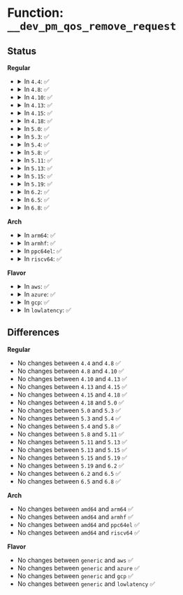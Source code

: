 # Function: <code>__dev_pm_qos_remove_request</code>

## Status
<b>Regular</b>
<ul>
<li>
<details>
<summary>In <code>4.4</code>: ✅</summary>

```c
int __dev_pm_qos_remove_request(struct dev_pm_qos_request *req);
```

**Collision:** Unique Static

**Inline:** No

**Transformation:** False

**Instances:**

```
In drivers/base/power/qos.c (ffffffff81554eb0)
Location: drivers/base/power/qos.c:431
Inline: False
Direct callers:
  - drivers/base/power/qos.c:dev_pm_qos_remove_request
  - drivers/base/power/qos.c:dev_pm_qos_expose_latency_limit
  - drivers/base/power/qos.c:dev_pm_qos_expose_latency_limit
  - drivers/base/power/qos.c:dev_pm_qos_expose_flags
  - drivers/base/power/qos.c:dev_pm_qos_update_user_latency_tolerance
```
**Symbols:**

```
ffffffff81554eb0-ffffffff81554fd2: __dev_pm_qos_remove_request (STB_LOCAL)
```
</details>
</li>
<li>
<details>
<summary>In <code>4.8</code>: ✅</summary>

```c
int __dev_pm_qos_remove_request(struct dev_pm_qos_request *req);
```

**Collision:** Unique Static

**Inline:** No

**Transformation:** False

**Instances:**

```
In drivers/base/power/qos.c (ffffffff815a6f10)
Location: drivers/base/power/qos.c:431
Inline: False
Direct callers:
  - drivers/base/power/qos.c:dev_pm_qos_update_user_latency_tolerance
  - drivers/base/power/qos.c:dev_pm_qos_expose_flags
  - drivers/base/power/qos.c:dev_pm_qos_expose_latency_limit
  - drivers/base/power/qos.c:dev_pm_qos_expose_latency_limit
  - drivers/base/power/qos.c:dev_pm_qos_remove_request
```
**Symbols:**

```
ffffffff815a6f10-ffffffff815a7035: __dev_pm_qos_remove_request (STB_LOCAL)
```
</details>
</li>
<li>
<details>
<summary>In <code>4.10</code>: ✅</summary>

```c
int __dev_pm_qos_remove_request(struct dev_pm_qos_request *req);
```

**Collision:** Unique Static

**Inline:** No

**Transformation:** False

**Instances:**

```
In drivers/base/power/qos.c (ffffffff815d56d0)
Location: drivers/base/power/qos.c:431
Inline: False
Direct callers:
  - drivers/base/power/qos.c:dev_pm_qos_update_user_latency_tolerance
  - drivers/base/power/qos.c:dev_pm_qos_expose_flags
  - drivers/base/power/qos.c:dev_pm_qos_expose_latency_limit
  - drivers/base/power/qos.c:dev_pm_qos_expose_latency_limit
  - drivers/base/power/qos.c:dev_pm_qos_remove_request
```
**Symbols:**

```
ffffffff815d56d0-ffffffff815d57f5: __dev_pm_qos_remove_request (STB_LOCAL)
```
</details>
</li>
<li>
<details>
<summary>In <code>4.13</code>: ✅</summary>

```c
int __dev_pm_qos_remove_request(struct dev_pm_qos_request *req);
```

**Collision:** Unique Static

**Inline:** No

**Transformation:** False

**Instances:**

```
In drivers/base/power/qos.c (ffffffff815ea130)
Location: drivers/base/power/qos.c:418
Inline: False
Direct callers:
  - drivers/base/power/qos.c:dev_pm_qos_update_user_latency_tolerance
  - drivers/base/power/qos.c:dev_pm_qos_expose_flags
  - drivers/base/power/qos.c:dev_pm_qos_expose_latency_limit
  - drivers/base/power/qos.c:dev_pm_qos_expose_latency_limit
  - drivers/base/power/qos.c:dev_pm_qos_remove_request
```
**Symbols:**

```
ffffffff815ea130-ffffffff815ea248: __dev_pm_qos_remove_request (STB_LOCAL)
```
</details>
</li>
<li>
<details>
<summary>In <code>4.15</code>: ✅</summary>

```c
int __dev_pm_qos_remove_request(struct dev_pm_qos_request *req);
```

**Collision:** Unique Static

**Inline:** No

**Transformation:** False

**Instances:**

```
In drivers/base/power/qos.c (ffffffff816514e0)
Location: drivers/base/power/qos.c:421
Inline: False
Direct callers:
  - drivers/base/power/qos.c:dev_pm_qos_update_user_latency_tolerance
  - drivers/base/power/qos.c:dev_pm_qos_expose_flags
  - drivers/base/power/qos.c:dev_pm_qos_expose_latency_limit
  - drivers/base/power/qos.c:dev_pm_qos_expose_latency_limit
  - drivers/base/power/qos.c:dev_pm_qos_remove_request
```
**Symbols:**

```
ffffffff816514e0-ffffffff816515fe: __dev_pm_qos_remove_request (STB_LOCAL)
```
</details>
</li>
<li>
<details>
<summary>In <code>4.18</code>: ✅</summary>

```c
int __dev_pm_qos_remove_request(struct dev_pm_qos_request *req);
```

**Collision:** Unique Static

**Inline:** No

**Transformation:** False

**Instances:**

```
In drivers/base/power/qos.c (ffffffff8168cd90)
Location: drivers/base/power/qos.c:421
Inline: False
Direct callers:
  - drivers/base/power/qos.c:dev_pm_qos_update_user_latency_tolerance
  - drivers/base/power/qos.c:dev_pm_qos_expose_flags
  - drivers/base/power/qos.c:dev_pm_qos_expose_latency_limit
  - drivers/base/power/qos.c:dev_pm_qos_expose_latency_limit
  - drivers/base/power/qos.c:dev_pm_qos_remove_request
```
**Symbols:**

```
ffffffff8168cd90-ffffffff8168ceae: __dev_pm_qos_remove_request (STB_LOCAL)
```
</details>
</li>
<li>
<details>
<summary>In <code>5.0</code>: ✅</summary>

```c
int __dev_pm_qos_remove_request(struct dev_pm_qos_request *req);
```

**Collision:** Unique Static

**Inline:** No

**Transformation:** False

**Instances:**

```
In drivers/base/power/qos.c (ffffffff816acfe0)
Location: drivers/base/power/qos.c:421
Inline: False
Direct callers:
  - drivers/base/power/qos.c:dev_pm_qos_update_user_latency_tolerance
  - drivers/base/power/qos.c:dev_pm_qos_expose_flags
  - drivers/base/power/qos.c:dev_pm_qos_expose_latency_limit
  - drivers/base/power/qos.c:dev_pm_qos_expose_latency_limit
  - drivers/base/power/qos.c:dev_pm_qos_remove_request
```
**Symbols:**

```
ffffffff816acfe0-ffffffff816ad0fe: __dev_pm_qos_remove_request (STB_LOCAL)
```
</details>
</li>
<li>
<details>
<summary>In <code>5.3</code>: ✅</summary>

```c
int __dev_pm_qos_remove_request(struct dev_pm_qos_request *req);
```

**Collision:** Unique Static

**Inline:** No

**Transformation:** False

**Instances:**

```
In drivers/base/power/qos.c (ffffffff816e6b70)
Location: drivers/base/power/qos.c:479
Inline: False
Direct callers:
  - drivers/base/power/qos.c:dev_pm_qos_expose_flags
  - drivers/base/power/qos.c:dev_pm_qos_expose_latency_limit
  - drivers/base/power/qos.c:dev_pm_qos_remove_request
```
**Symbols:**

```
ffffffff816e6b70-ffffffff816e6c9f: __dev_pm_qos_remove_request (STB_LOCAL)
```
</details>
</li>
<li>
<details>
<summary>In <code>5.4</code>: ✅</summary>

```c
int __dev_pm_qos_remove_request(struct dev_pm_qos_request *req);
```

**Collision:** Unique Static

**Inline:** No

**Transformation:** False

**Instances:**

```
In drivers/base/power/qos.c (ffffffff8170aec0)
Location: drivers/base/power/qos.c:429
Inline: False
Direct callers:
  - drivers/base/power/qos.c:dev_pm_qos_expose_flags
  - drivers/base/power/qos.c:dev_pm_qos_expose_latency_limit
  - drivers/base/power/qos.c:dev_pm_qos_remove_request
```
**Symbols:**

```
ffffffff8170aec0-ffffffff8170afef: __dev_pm_qos_remove_request (STB_LOCAL)
```
</details>
</li>
<li>
<details>
<summary>In <code>5.8</code>: ✅</summary>

```c
int __dev_pm_qos_remove_request(struct dev_pm_qos_request *req);
```

**Collision:** Unique Static

**Inline:** No

**Transformation:** False

**Instances:**

```
In drivers/base/power/qos.c (ffffffff817c5ed0)
Location: drivers/base/power/qos.c:474
Inline: False
Direct callers:
  - drivers/base/power/qos.c:dev_pm_qos_update_user_latency_tolerance
  - drivers/base/power/qos.c:dev_pm_qos_hide_flags
  - drivers/base/power/qos.c:dev_pm_qos_expose_flags
  - drivers/base/power/qos.c:dev_pm_qos_hide_latency_limit
  - drivers/base/power/qos.c:dev_pm_qos_expose_latency_limit
  - drivers/base/power/qos.c:dev_pm_qos_remove_request
  - drivers/base/power/qos.c:dev_pm_qos_constraints_destroy
  - drivers/base/power/qos.c:dev_pm_qos_constraints_destroy
```
**Symbols:**

```
ffffffff817c5ed0-ffffffff817c5fff: __dev_pm_qos_remove_request (STB_LOCAL)
```
</details>
</li>
<li>
<details>
<summary>In <code>5.11</code>: ✅</summary>

```c
int __dev_pm_qos_remove_request(struct dev_pm_qos_request *req);
```

**Collision:** Unique Static

**Inline:** No

**Transformation:** False

**Instances:**

```
In drivers/base/power/qos.c (ffffffff817da9a0)
Location: drivers/base/power/qos.c:474
Inline: False
Direct callers:
  - drivers/base/power/qos.c:dev_pm_qos_update_user_latency_tolerance
  - drivers/base/power/qos.c:dev_pm_qos_hide_flags
  - drivers/base/power/qos.c:dev_pm_qos_expose_flags
  - drivers/base/power/qos.c:dev_pm_qos_hide_latency_limit
  - drivers/base/power/qos.c:dev_pm_qos_expose_latency_limit
  - drivers/base/power/qos.c:dev_pm_qos_remove_request
  - drivers/base/power/qos.c:dev_pm_qos_constraints_destroy
  - drivers/base/power/qos.c:dev_pm_qos_constraints_destroy
```
**Symbols:**

```
ffffffff817da9a0-ffffffff817daa9d: __dev_pm_qos_remove_request (STB_LOCAL)
```
</details>
</li>
<li>
<details>
<summary>In <code>5.13</code>: ✅</summary>

```c
int __dev_pm_qos_remove_request(struct dev_pm_qos_request *req);
```

**Collision:** Unique Static

**Inline:** No

**Transformation:** False

**Instances:**

```
In drivers/base/power/qos.c (ffffffff817bed50)
Location: drivers/base/power/qos.c:474
Inline: False
Direct callers:
  - drivers/base/power/qos.c:dev_pm_qos_update_user_latency_tolerance
  - drivers/base/power/qos.c:dev_pm_qos_hide_flags
  - drivers/base/power/qos.c:dev_pm_qos_expose_flags
  - drivers/base/power/qos.c:dev_pm_qos_hide_latency_limit
  - drivers/base/power/qos.c:dev_pm_qos_expose_latency_limit
  - drivers/base/power/qos.c:dev_pm_qos_remove_request
  - drivers/base/power/qos.c:dev_pm_qos_constraints_destroy
  - drivers/base/power/qos.c:dev_pm_qos_constraints_destroy
```
**Symbols:**

```
ffffffff817bed50-ffffffff817bee49: __dev_pm_qos_remove_request (STB_LOCAL)
```
</details>
</li>
<li>
<details>
<summary>In <code>5.15</code>: ✅</summary>

```c
int __dev_pm_qos_remove_request(struct dev_pm_qos_request *req);
```

**Collision:** Unique Static

**Inline:** No

**Transformation:** False

**Instances:**

```
In drivers/base/power/qos.c (ffffffff818490c0)
Location: drivers/base/power/qos.c:474
Inline: False
Direct callers:
  - drivers/base/power/qos.c:dev_pm_qos_update_user_latency_tolerance
  - drivers/base/power/qos.c:dev_pm_qos_hide_flags
  - drivers/base/power/qos.c:dev_pm_qos_expose_flags
  - drivers/base/power/qos.c:dev_pm_qos_hide_latency_limit
  - drivers/base/power/qos.c:dev_pm_qos_expose_latency_limit
  - drivers/base/power/qos.c:dev_pm_qos_remove_request
  - drivers/base/power/qos.c:dev_pm_qos_constraints_destroy
  - drivers/base/power/qos.c:dev_pm_qos_constraints_destroy
```
**Symbols:**

```
ffffffff818490c0-ffffffff818491b6: __dev_pm_qos_remove_request (STB_LOCAL)
```
</details>
</li>
<li>
<details>
<summary>In <code>5.19</code>: ✅</summary>

```c
int __dev_pm_qos_remove_request(struct dev_pm_qos_request *req);
```

**Collision:** Unique Static

**Inline:** No

**Transformation:** False

**Instances:**

```
In drivers/base/power/qos.c (ffffffff8198e250)
Location: drivers/base/power/qos.c:474
Inline: False
Direct callers:
  - drivers/base/power/qos.c:dev_pm_qos_update_user_latency_tolerance
  - drivers/base/power/qos.c:dev_pm_qos_hide_flags
  - drivers/base/power/qos.c:dev_pm_qos_expose_flags
  - drivers/base/power/qos.c:dev_pm_qos_hide_latency_limit
  - drivers/base/power/qos.c:dev_pm_qos_expose_latency_limit
  - drivers/base/power/qos.c:dev_pm_qos_remove_request
  - drivers/base/power/qos.c:dev_pm_qos_constraints_destroy
  - drivers/base/power/qos.c:dev_pm_qos_constraints_destroy
```
**Symbols:**

```
ffffffff8198e250-ffffffff8198e38b: __dev_pm_qos_remove_request (STB_LOCAL)
```
</details>
</li>
<li>
<details>
<summary>In <code>6.2</code>: ✅</summary>

```c
int __dev_pm_qos_remove_request(struct dev_pm_qos_request *req);
```

**Collision:** Unique Static

**Inline:** No

**Transformation:** False

**Instances:**

```
In drivers/base/power/qos.c (ffffffff81afe460)
Location: drivers/base/power/qos.c:474
Inline: False
Direct callers:
  - drivers/base/power/qos.c:dev_pm_qos_update_user_latency_tolerance
  - drivers/base/power/qos.c:dev_pm_qos_hide_flags
  - drivers/base/power/qos.c:dev_pm_qos_expose_flags
  - drivers/base/power/qos.c:dev_pm_qos_hide_latency_limit
  - drivers/base/power/qos.c:dev_pm_qos_expose_latency_limit
  - drivers/base/power/qos.c:dev_pm_qos_remove_request
  - drivers/base/power/qos.c:dev_pm_qos_constraints_destroy
  - drivers/base/power/qos.c:dev_pm_qos_constraints_destroy
```
**Symbols:**

```
ffffffff81afe460-ffffffff81afe59b: __dev_pm_qos_remove_request (STB_LOCAL)
```
</details>
</li>
<li>
<details>
<summary>In <code>6.5</code>: ✅</summary>

```c
int __dev_pm_qos_remove_request(struct dev_pm_qos_request *req);
```

**Collision:** Unique Static

**Inline:** No

**Transformation:** False

**Instances:**

```
In drivers/base/power/qos.c (ffffffff81b4c820)
Location: drivers/base/power/qos.c:474
Inline: False
Direct callers:
  - drivers/base/power/qos.c:dev_pm_qos_update_user_latency_tolerance
  - drivers/base/power/qos.c:dev_pm_qos_hide_flags
  - drivers/base/power/qos.c:dev_pm_qos_expose_flags
  - drivers/base/power/qos.c:dev_pm_qos_hide_latency_limit
  - drivers/base/power/qos.c:dev_pm_qos_expose_latency_limit
  - drivers/base/power/qos.c:dev_pm_qos_remove_request
  - drivers/base/power/qos.c:dev_pm_qos_constraints_destroy
  - drivers/base/power/qos.c:dev_pm_qos_constraints_destroy
```
**Symbols:**

```
ffffffff81b4c820-ffffffff81b4c95b: __dev_pm_qos_remove_request (STB_LOCAL)
```
</details>
</li>
<li>
<details>
<summary>In <code>6.8</code>: ✅</summary>

```c
int __dev_pm_qos_remove_request(struct dev_pm_qos_request *req);
```

**Collision:** Unique Static

**Inline:** No

**Transformation:** False

**Instances:**

```
In drivers/base/power/qos.c (ffffffff81ba4cf0)
Location: drivers/base/power/qos.c:474
Inline: False
Direct callers:
  - drivers/base/power/qos.c:dev_pm_qos_update_user_latency_tolerance
  - drivers/base/power/qos.c:dev_pm_qos_hide_flags
  - drivers/base/power/qos.c:dev_pm_qos_expose_flags
  - drivers/base/power/qos.c:dev_pm_qos_hide_latency_limit
  - drivers/base/power/qos.c:dev_pm_qos_expose_latency_limit
  - drivers/base/power/qos.c:dev_pm_qos_expose_latency_limit
  - drivers/base/power/qos.c:dev_pm_qos_remove_request
  - drivers/base/power/qos.c:dev_pm_qos_constraints_destroy
  - drivers/base/power/qos.c:dev_pm_qos_constraints_destroy
```
**Symbols:**

```
ffffffff81ba4cf0-ffffffff81ba4e2b: __dev_pm_qos_remove_request (STB_LOCAL)
```
</details>
</li>
</ul>
<b>Arch</b>
<ul>
<li>
<details>
<summary>In <code>arm64</code>: ✅</summary>

```c
int __dev_pm_qos_remove_request(struct dev_pm_qos_request *req);
```

**Collision:** Unique Static

**Inline:** No

**Transformation:** False

**Instances:**

```
In drivers/base/power/qos.c (ffff8000108f9918)
Location: drivers/base/power/qos.c:429
Inline: False
Direct callers:
  - drivers/base/power/qos.c:dev_pm_qos_expose_flags
  - drivers/base/power/qos.c:dev_pm_qos_expose_latency_limit
  - drivers/base/power/qos.c:dev_pm_qos_remove_request
```
**Symbols:**

```
ffff8000108f9918-ffff8000108f9a4c: __dev_pm_qos_remove_request (STB_LOCAL)
```
</details>
</li>
<li>
<details>
<summary>In <code>armhf</code>: ✅</summary>

```c
int __dev_pm_qos_remove_request(struct dev_pm_qos_request *req);
```

**Collision:** Unique Static

**Inline:** No

**Transformation:** False

**Instances:**

```
In drivers/base/power/qos.c (c09e54bc)
Location: drivers/base/power/qos.c:429
Inline: False
Direct callers:
  - drivers/base/power/qos.c:dev_pm_qos_expose_flags
  - drivers/base/power/qos.c:dev_pm_qos_expose_latency_limit
  - drivers/base/power/qos.c:dev_pm_qos_remove_request
```
**Symbols:**

```
c09e54bc-c09e5614: __dev_pm_qos_remove_request (STB_LOCAL)
```
</details>
</li>
<li>
<details>
<summary>In <code>ppc64el</code>: ✅</summary>

```c
int __dev_pm_qos_remove_request(struct dev_pm_qos_request *req);
```

**Collision:** Unique Static

**Inline:** No

**Transformation:** False

**Instances:**

```
In drivers/base/power/qos.c (c000000000995d80)
Location: drivers/base/power/qos.c:429
Inline: False
Direct callers:
  - drivers/base/power/qos.c:dev_pm_qos_expose_flags
  - drivers/base/power/qos.c:dev_pm_qos_expose_latency_limit
  - drivers/base/power/qos.c:dev_pm_qos_remove_request
```
**Symbols:**

```
c000000000995d80-c000000000995f3c: __dev_pm_qos_remove_request (STB_LOCAL)
```
</details>
</li>
<li>
<details>
<summary>In <code>riscv64</code>: ✅</summary>

```c
int __dev_pm_qos_remove_request(struct dev_pm_qos_request *req);
```

**Collision:** Unique Static

**Inline:** No

**Transformation:** False

**Instances:**

```
In drivers/base/power/qos.c (ffffffe00058923c)
Location: drivers/base/power/qos.c:429
Inline: False
Direct callers:
  - drivers/base/power/qos.c:dev_pm_qos_expose_flags
  - drivers/base/power/qos.c:dev_pm_qos_expose_latency_limit
  - drivers/base/power/qos.c:dev_pm_qos_remove_request
```
**Symbols:**

```
ffffffe00058923c-ffffffe000589330: __dev_pm_qos_remove_request (STB_LOCAL)
```
</details>
</li>
</ul>
<b>Flavor</b>
<ul>
<li>
<details>
<summary>In <code>aws</code>: ✅</summary>

```c
int __dev_pm_qos_remove_request(struct dev_pm_qos_request *req);
```

**Collision:** Unique Static

**Inline:** No

**Transformation:** False

**Instances:**

```
In drivers/base/power/qos.c (ffffffff816d0610)
Location: drivers/base/power/qos.c:429
Inline: False
Direct callers:
  - drivers/base/power/qos.c:dev_pm_qos_expose_flags
  - drivers/base/power/qos.c:dev_pm_qos_expose_latency_limit
  - drivers/base/power/qos.c:dev_pm_qos_remove_request
```
**Symbols:**

```
ffffffff816d0610-ffffffff816d073f: __dev_pm_qos_remove_request (STB_LOCAL)
```
</details>
</li>
<li>
<details>
<summary>In <code>azure</code>: ✅</summary>

```c
int __dev_pm_qos_remove_request(struct dev_pm_qos_request *req);
```

**Collision:** Unique Static

**Inline:** No

**Transformation:** False

**Instances:**

```
In drivers/base/power/qos.c (ffffffff816ab930)
Location: drivers/base/power/qos.c:429
Inline: False
Direct callers:
  - drivers/base/power/qos.c:dev_pm_qos_expose_flags
  - drivers/base/power/qos.c:dev_pm_qos_expose_latency_limit
  - drivers/base/power/qos.c:dev_pm_qos_remove_request
```
**Symbols:**

```
ffffffff816ab930-ffffffff816aba5f: __dev_pm_qos_remove_request (STB_LOCAL)
```
</details>
</li>
<li>
<details>
<summary>In <code>gcp</code>: ✅</summary>

```c
int __dev_pm_qos_remove_request(struct dev_pm_qos_request *req);
```

**Collision:** Unique Static

**Inline:** No

**Transformation:** False

**Instances:**

```
In drivers/base/power/qos.c (ffffffff816feb80)
Location: drivers/base/power/qos.c:429
Inline: False
Direct callers:
  - drivers/base/power/qos.c:dev_pm_qos_expose_flags
  - drivers/base/power/qos.c:dev_pm_qos_expose_latency_limit
  - drivers/base/power/qos.c:dev_pm_qos_remove_request
```
**Symbols:**

```
ffffffff816feb80-ffffffff816fecaf: __dev_pm_qos_remove_request (STB_LOCAL)
```
</details>
</li>
<li>
<details>
<summary>In <code>lowlatency</code>: ✅</summary>

```c
int __dev_pm_qos_remove_request(struct dev_pm_qos_request *req);
```

**Collision:** Unique Static

**Inline:** No

**Transformation:** False

**Instances:**

```
In drivers/base/power/qos.c (ffffffff817197d0)
Location: drivers/base/power/qos.c:429
Inline: False
Direct callers:
  - drivers/base/power/qos.c:dev_pm_qos_expose_flags
  - drivers/base/power/qos.c:dev_pm_qos_expose_latency_limit
  - drivers/base/power/qos.c:dev_pm_qos_remove_request
```
**Symbols:**

```
ffffffff817197d0-ffffffff81719918: __dev_pm_qos_remove_request (STB_LOCAL)
```
</details>
</li>
</ul>

## Differences
<b>Regular</b>
<ul>
<li>
No changes between <code>4.4</code> and <code>4.8</code> ✅
</li>
<li>
No changes between <code>4.8</code> and <code>4.10</code> ✅
</li>
<li>
No changes between <code>4.10</code> and <code>4.13</code> ✅
</li>
<li>
No changes between <code>4.13</code> and <code>4.15</code> ✅
</li>
<li>
No changes between <code>4.15</code> and <code>4.18</code> ✅
</li>
<li>
No changes between <code>4.18</code> and <code>5.0</code> ✅
</li>
<li>
No changes between <code>5.0</code> and <code>5.3</code> ✅
</li>
<li>
No changes between <code>5.3</code> and <code>5.4</code> ✅
</li>
<li>
No changes between <code>5.4</code> and <code>5.8</code> ✅
</li>
<li>
No changes between <code>5.8</code> and <code>5.11</code> ✅
</li>
<li>
No changes between <code>5.11</code> and <code>5.13</code> ✅
</li>
<li>
No changes between <code>5.13</code> and <code>5.15</code> ✅
</li>
<li>
No changes between <code>5.15</code> and <code>5.19</code> ✅
</li>
<li>
No changes between <code>5.19</code> and <code>6.2</code> ✅
</li>
<li>
No changes between <code>6.2</code> and <code>6.5</code> ✅
</li>
<li>
No changes between <code>6.5</code> and <code>6.8</code> ✅
</li>
</ul>
<b>Arch</b>
<ul>
<li>
No changes between <code>amd64</code> and <code>arm64</code> ✅
</li>
<li>
No changes between <code>amd64</code> and <code>armhf</code> ✅
</li>
<li>
No changes between <code>amd64</code> and <code>ppc64el</code> ✅
</li>
<li>
No changes between <code>amd64</code> and <code>riscv64</code> ✅
</li>
</ul>
<b>Flavor</b>
<ul>
<li>
No changes between <code>generic</code> and <code>aws</code> ✅
</li>
<li>
No changes between <code>generic</code> and <code>azure</code> ✅
</li>
<li>
No changes between <code>generic</code> and <code>gcp</code> ✅
</li>
<li>
No changes between <code>generic</code> and <code>lowlatency</code> ✅
</li>
</ul>
